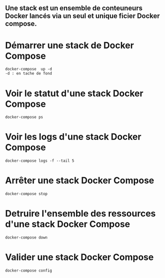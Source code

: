 ## Une stack est un ensemble de conteuneurs Docker lancés via un seul et unique ficier Docker compose.

# Démarrer une stack de Docker Compose
    docker-compose  up -d
    -d : en tache de fond

# Voir le statut d'une stack Docker Compose
    docker-compose ps

# Voir les logs d'une stack Docker Compose
    docker-compose logs -f --tail 5

# Arrêter une stack Docker Compose
    docker-compose stop

# Detruire l'ensemble des ressources d'une stack Docker Compose
    docker-compose down

# Valider une stack Docker Compose
    docker-compose config

